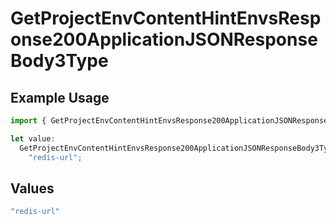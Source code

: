 # GetProjectEnvContentHintEnvsResponse200ApplicationJSONResponseBody3Type

## Example Usage

```typescript
import { GetProjectEnvContentHintEnvsResponse200ApplicationJSONResponseBody3Type } from "@vercel/sdk/models/operations";

let value:
  GetProjectEnvContentHintEnvsResponse200ApplicationJSONResponseBody3Type =
    "redis-url";
```

## Values

```typescript
"redis-url"
```